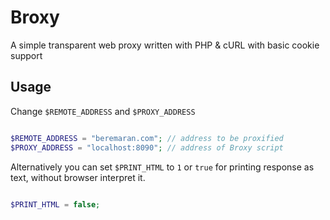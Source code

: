 # Broxy

A simple transparent web proxy written with PHP & cURL with basic cookie support
    
## Usage
Change `$REMOTE_ADDRESS` and `$PROXY_ADDRESS`

```php

$REMOTE_ADDRESS = "beremaran.com"; // address to be proxified
$PROXY_ADDRESS = "localhost:8090"; // address of Broxy script

```

Alternatively you can set `$PRINT_HTML` to `1` or `true` for printing response as text, without browser interpret it.

```php

$PRINT_HTML = false;

```
